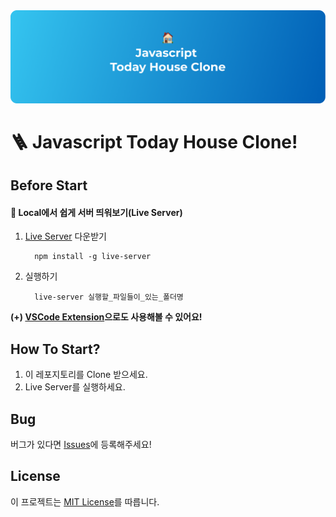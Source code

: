 <img src='./images/readme_preview.png'>

# 🪜 Javascript Today House Clone!

## Before Start

#### 📌 Local에서 쉽게 서버 띄워보기(Live Server)

1. [Live Server](https://www.npmjs.com/package/live-server) 다운받기

   ```
     npm install -g live-server
   ```

2. 실행하기

   ```
     live-server 실행할_파일들이_있는_폴더명
   ```

<b>(+) [VSCode Extension](https://marketplace.visualstudio.com/items?itemName=ritwickdey.LiveServer)으로도 사용해볼 수 있어요!</b>

## How To Start?

1. 이 레포지토리를 Clone 받으세요.
2. Live Server를 실행하세요.

## Bug

버그가 있다면 [Issues](https://github.com/ddongule/js-today-house/issues)에 등록해주세요!

## License

이 프로젝트는 [MIT License](https://github.com/ddongule/js-today-house/blob/main/LICENSE)를 따릅니다.
